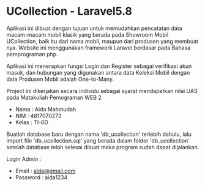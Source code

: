 # UCollection - Laravel5.8
Aplikasi ini dibuat dengan tujuan untuk memudahkan pencatatan data macam-macam mobil klasik yang berada pada Showroom Mobil UCollection, 
baik itu dari nama mobil, maupun dari produsen yang membuat nya. Website ini menggunakan framework Laravel berdasar pada Bahasa pemprograman php.

Aplikasi ini menerapkan fungsi Login dan Register sebagai verifikasi akun masuk,  dan hubungan yang digunakan antara data Koleksi 
Mobil dengan data Produsen Mobil adalah One-to-Many.

Project ini dikerjakan secara individu sebagai syarat mendapatkan nilai UAS pada Matakuliah Pemograman WEB 2
- Nama  : Aida Mahmudah
- NIM   : 4817070273
- Kelas : TI-6D

Buatlah database baru dengan nama 'db_ucollection' terlebih dahulu, lalu import file 'db_ucollection.sql' yang berada dalam folder 'db_ucollection' 
setelah database telah selesai dibuat maka program sudah dapat dijalankan.

Login Admin :
- Email    : aida@gmail.com
- Password : aida1234

